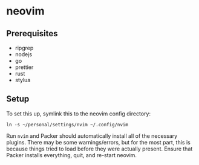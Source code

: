 # neovim

## Prerequisites

- ripgrep
- nodejs
- go
- prettier
- rust
- stylua

## Setup

To set this up, symlink this to the neovim config directory:

```
ln -s ~/personal/settings/nvim ~/.config/nvim
```

Run `nvim` and Packer should automatically install all of the necessary plugins. There may be some warnings/errors, but for the most part, this is because things tried to load before they were actually present. Ensure that Packer installs everything, quit, and re-start neovim.
